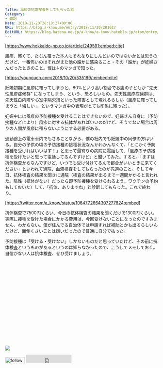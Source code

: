 ```yaml
---
Title: 風疹の抗体検査をしてもらった話
Category:
- 雑記
Date: 2018-11-20T20:10:27+09:00
URL: https://blog.a-know.me/entry/2018/11/20/201027
EditURL: https://blog.hatena.ne.jp/a-know/a-know.hateblo.jp/atom/entry/10257846132673068632
---
```


[https://www.hokkaido-np.co.jp/article/249591:embed:cite]




風疹、怖くて、たぶん罹った本人もそれなりにしんどいのではないかとは思うのだけど、一番怖いのはそれがまた他の誰かに感染ること・その「誰か」が妊婦さんだったときのこと。僕は↓のマンガで知った。



[https://youpouch.com/2018/10/20/535189/:embed:cite]



妊娠初期に風疹に罹ってしまうと、80%という高い割合でお腹の子どもが "先天性風疹症候群" になってしまう、という、恐ろしいもの。先天性風疹症候群は、先天性白内障や心室中隔欠損といった障害として現れるらしい（風疹に罹ってしまうと「悔しい」、というマンガ中の表現がとても印象に残った）。



<!-- more -->



妊娠中には風疹の予防接種を受けることはできないので、妊婦さん自身に（予防接種などにより）風疹に対する抗体があればいいのだけど、そうでない場合は周りの人間が風疹に罹らないようにする必要がある。


通勤途上の電車車内でもさることながら、僕の社内でも妊娠中の同僚の方はいる。自分の子供の頃の予防接種の接種状況なんかわかんなくて、「とにかく予防接種を受ければいいはず！」と思って最寄りの病院に電話して、「風疹の予防接種を受けたいと思って電話してるんですけど」と聞いてみた。すると、「まずは抗体検査からなんですけど、いつでも受け付けてるんで都合がいいときに来てください」といわれて通院、血液検査をしてもらったのが先週のこと。そして今日、抗体検査の結果を聞きに通院（検査の結果が出るまで一週間かかると言われた。陰性（抗体がない）だったら即予防接種を受けられるよう、ワクチンの予約もしておいた）して、「抗体、ありますね」と診断してもらった。これで終わり。




[https://twitter.com/a_know/status/1064772664307277824:embed]




抗体検査で7500円くらい、今日の抗体検査の結果を聞くだけで1300円くらい。実際に接種を受けた場合にかかる費用は、今回受けないことになったのですみません、わからない。僕が住んでる自治体では申請すれば補助とかも出るらしいんだけど、面倒くさいことは嫌いだったので普通に自分で払った。


予防接種は「受ける・受けない」しかないものだと思っていたけど、その前に抗体検査というものがあるというのは知らなかったので、こうしてメモしておく。自信がない人は抗体検査、ぜひ受けましょう。


<div>
<br>
<script async src="//pagead2.googlesyndication.com/pagead/js/adsbygoogle.js"></script>
<!-- article-bottom2 -->
<ins class="adsbygoogle"
     style="display:inline-block;width:300px;height:250px"
     data-ad-client="ca-pub-3463034538369189"
     data-ad-slot="5274552934"></ins>
<script>
(adsbygoogle = window.adsbygoogle || []).push({});
</script>

<a href="https://bit.ly/pixe-la" target='blank' rel="nofollow"><img src="https://cdn-ak.f.st-hatena.com/images/fotolife/a/a-know/20181026/20181026091953.png"></a>
<br>
</div>

<div>
<a href='https://cloud.feedly.com/#subscription%2Ffeed%2Fhttp%3A%2F%2Fblog.a-know.me%2Ffeed'  target='blank'><img id='feedlyFollow' src='https://s3.feedly.com/img/follows/feedly-follow-rectangle-volume-small_2x.png' alt='follow us in feedly' width='65' height='20'></a>



<iframe src="https://blog.hatena.ne.jp/a-know/a-know.hateblo.jp/subscribe/iframe" allowtransparency="true" frameborder="0" scrolling="no" width="150" height="28"></iframe>
</div>



<script src="https://moshi-moshi.moshimo.works/moshimoshi/a_know_blog/2018-11-20-201027?title=%e9%a2%a8%e7%96%b9%e3%81%ae%e6%8a%97%e4%bd%93%e6%a4%9c%e6%9f%bb%e3%82%92%e3%81%97%e3%81%a6%e3%82%82%e3%82%89%e3%81%a3%e3%81%9f%e8%a9%b1"></script>
